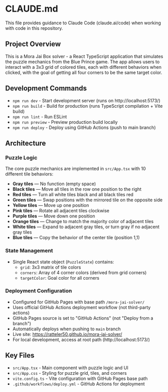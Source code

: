 # CLAUDE.md

This file provides guidance to Claude Code (claude.ai/code) when working with code in this repository.

## Project Overview

This is a Mora Jai Box solver - a React TypeScript application that simulates the puzzle mechanics from the Blue Prince game. The app allows users to interact with a 3x3 grid of colored tiles, each with different behaviors when clicked, with the goal of getting all four corners to be the same target color.

## Development Commands

- `npm run dev` - Start development server (runs on http://localhost:5173/)
- `npm run build` - Build for production (runs TypeScript compilation + Vite build)
- `npm run lint` - Run ESLint
- `npm run preview` - Preview production build locally
- `npm run deploy` - Deploy using GitHub Actions (push to main branch)

## Architecture

### Puzzle Logic
The core puzzle mechanics are implemented in `src/App.tsx` with 10 different tile behaviors:
- **Gray tiles** — No function (empty space)
- **Black tiles** — Move all tiles in the row one position to the right  
- **Red tiles** — Turn all white tiles black and all black tiles red
- **Green tiles** — Swap positions with the mirrored tile on the opposite side
- **Yellow tiles** — Move up one position
- **Pink tiles** — Rotate all adjacent tiles clockwise
- **Purple tiles** — Move down one position  
- **Orange tiles** — Change to match the majority color of adjacent tiles
- **White tiles** — Expand to adjacent gray tiles, or turn gray if no adjacent gray tiles
- **Blue tiles** — Copy the behavior of the center tile (position 1,1)

### State Management
- Single React state object (`PuzzleState`) contains:
  - `grid`: 3x3 matrix of tile colors
  - `corners`: Array of 4 corner colors (derived from grid corners)
  - `targetColor`: Goal color for all corners

### Deployment Configuration
- Configured for GitHub Pages with base path `/mora-jai-solver/`
- Uses official GitHub Actions deployment workflow (not third-party actions)
- GitHub Pages source is set to "GitHub Actions" (not "Deploy from a branch")
- Automatically deploys when pushing to `main` branch
- Live site: https://ratteler50.github.io/mora-jai-solver/
- For local development, access at root path (http://localhost:5173/)

## Key Files
- `src/App.tsx` - Main component with puzzle logic and UI
- `src/App.css` - Styling for puzzle grid, tiles, and corners
- `vite.config.ts` - Vite configuration with GitHub Pages base path
- `.github/workflows/deploy.yml` - GitHub Actions for deployment